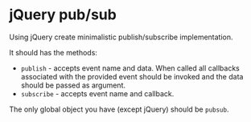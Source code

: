 # jQuery pub/sub

Using jQuery create minimalistic publish/subscribe implementation.

It should has the methods:

* `publish` - accepts event name and data. When called all callbacks associated with the provided event should be invoked and the data should be passed as argument.
* `subscribe` - accepts event name and callback.

The only global object you have (except jQuery) should be `pubsub`.

